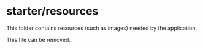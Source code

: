 # starter/resources

This folder contains resources (such as images) needed by the application. 

This file can be removed.
